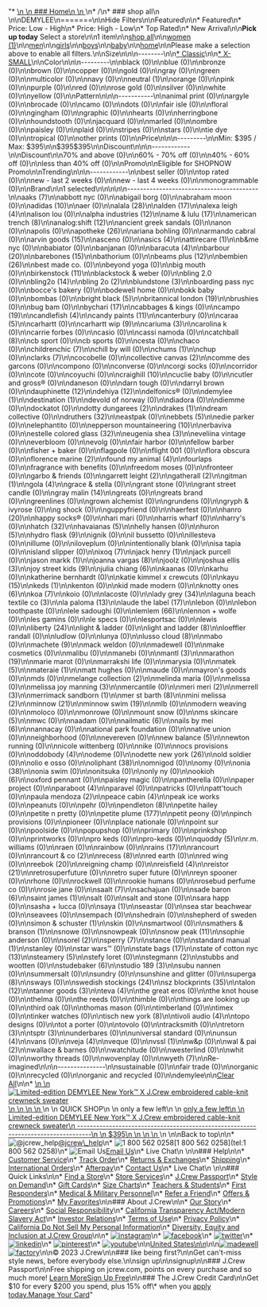 "*   [\n    \n    ### Home\n    \n    ](/)\n*   /\n*   ### shop all\n    \n\nDEMYLEE\n=======\n\nHide Filters\n\nFeatured\n\n*   Featured\n*   Price: Low - High\n*   Price: High - Low\n*   Top Rated\n*   New Arrival\n\n**Pick up today** Select a store\n\n1 item\n\n[shop all](/all/?crawl=no)\n\n[women (1)](/all/womens?crawl=no)\n\n[men](/all/mens?crawl=no)\n\n[girls](/all/girls?crawl=no)\n\n[boys](/all/boys?crawl=no)\n\n[baby](/all/baby?crawl=no)\n\n[home](/all/home?crawl=no)\n\nPlease make a selection above to enable all filters.\n\nSize\n\n\n--------\n\n[*   Classic](/all/?brand=DEMYLEE&crawl=no&fit=Classic)\n\n[*   X-SMALL](/all/?brand=DEMYLEE&crawl=no&size=X-SMALL)\n\nColor\n\n\n---------\n\nblack (0)\n\nblue (0)\n\nbronze (0)\n\nbrown (0)\n\ncopper (0)\n\ngold (0)\n\ngray (0)\n\ngreen (0)\n\nmulticolor (0)\n\nnavy (0)\n\n[](/all/?brand=DEMYLEE&crawl=no&l_color=root-neutral)neutral (1)\n\norange (0)\n\npink (0)\n\npurple (0)\n\nred (0)\n\nrose gold (0)\n\nsilver (0)\n\nwhite (0)\n\nyellow (0)\n\nPattern\n\n\n-----------\n\nanimal print (0)\n\nargyle (0)\n\nbrocade (0)\n\ncamo (0)\n\ndots (0)\n\nfair isle (0)\n\nfloral (0)\n\ngingham (0)\n\ngraphic (0)\n\nhearts (0)\n\nherringbone (0)\n\nhoundstooth (0)\n\njacquard (0)\n\nmarled (0)\n\nombre (0)\n\npaisley (0)\n\nplaid (0)\n\nstripes (0)\n\nstars (0)\n\ntie dye (0)\n\ntropical (0)\n\nother prints (0)\n\nPrice\n\n\n---------\n\nMin: $395 / Max: $395\n\n$395$395\n\nDiscount\n\n\n------------\n\nDiscount\n\n70% and above (0)\n\n60% - 70% off (0)\n\n40% - 60% off (0)\n\nless than 40% off (0)\n\nPromo\n\n[](/all/?brand=DEMYLEE&crawl=no&pmid=msg-30-off-full-price%2Cmsg-pam-promo%2Cmsg-30-off-sale~SHOPNOW)Eligible for SHOPNOW Promo\n\nTrending\n\n\n------------\n\nbest seller (0)\n\ntop rated (0)\n\nnew - last 2 weeks (0)\n\nnew - last 4 weeks (0)\n\nmonogrammable (0)\n\nBrand\n\n1 selected[](/all/?crawl=no)\n\n\n\n\n-----------------------------------------\n\n[](/all/?brand=AAKS,DEMYLEE&crawl=no)aaks (7)\n\nabbott nyc (0)\n\nabigail borg (0)\n\nabraham moon (0)\n\n[](/all/?brand=ADIDAS,DEMYLEE&crawl=no)adidas (10)\n\naer (0)\n\n[](/all/?brand=ALALA,DEMYLEE&crawl=no)alala (28)\n\n[](/all/?brand=ALDEN,DEMYLEE&crawl=no)alden (17)\n\n[](/all/?brand=ALEXA%20LEIGH,DEMYLEE&crawl=no)alexa leigh (4)\n\nalison lou (0)\n\n[](/all/?brand=ALPHA%20INDUSTRIES,DEMYLEE&crawl=no)alpha industries (12)\n\n[](/all/?brand=AME%20%26%20LULU,DEMYLEE&crawl=no)ame & lulu (17)\n\n[](/all/?brand=AMERICAN%20TRENCH,DEMYLEE&crawl=no)american trench (8)\n\n[](/all/?brand=ANALOG%3ASHIFT,DEMYLEE&crawl=no)analog:shift (12)\n\nancient greek sandals (0)\n\nanon (0)\n\napolis (0)\n\n[](/all/?brand=APOTHEKE,DEMYLEE&crawl=no)apotheke (26)\n\nariana bohling (0)\n\narmando cabral (0)\n\n[](/all/?brand=ARVIN%20GOODS,DEMYLEE&crawl=no)arvin goods (15)\n\nasceno (0)\n\n[](/all/?brand=ASICS,DEMYLEE&crawl=no)asics (4)\n\n[](/all/?brand=ATTIRECARE,DEMYLEE&crawl=no)attirecare (1)\n\nb&me nyc (0)\n\nbabiator (0)\n\nbanjanan (0)\n\n[](/all/?brand=BARACUTA,DEMYLEE&crawl=no)baracuta (4)\n\n[](/all/?brand=BARBOUR,DEMYLEE&crawl=no)barbour (20)\n\n[](/all/?brand=BAREBONES,DEMYLEE&crawl=no)barebones (15)\n\nbathorium (0)\n\n[](/all/?brand=BEAMS%20PLUS,DEMYLEE&crawl=no)beams plus (12)\n\n[](/all/?brand=BEMBIEN,DEMYLEE&crawl=no)bembien (26)\n\nbest made co. (0)\n\nbeyond yoga (0)\n\nbig mouth (0)\n\n[](/all/?brand=Birkenstock,DEMYLEE&crawl=no)birkenstock (11)\n\nblackstock & weber (0)\n\nbling 2.0 (0)\n\n[](/all/?brand=BLING2O,DEMYLEE&crawl=no)bling2o (14)\n\n[](/all/?brand=BLING%202o,DEMYLEE&crawl=no)bling 2o (2)\n\n[](/all/?brand=BLUNDSTONE,DEMYLEE&crawl=no)blundstone (3)\n\nboarding pass nyc (0)\n\nbocce's bakery (0)\n\nbodewell home (0)\n\nbokk baby (0)\n\nbombas (0)\n\n[](/all/?brand=BRIGHT%20BLACK,DEMYLEE&crawl=no)bright black (5)\n\n[](/all/?brand=BRITANNICAL%20LONDON,DEMYLEE&crawl=no)britannical london (19)\n\nbrushies (0)\n\nbug bam (0)\n\n[](/all/?brand=BYCHARI,DEMYLEE&crawl=no)bychari (17)\n\ncabbages & kings (0)\n\n[](/all/?brand=CAMPO,DEMYLEE&crawl=no)campo (19)\n\n[](/all/?brand=CANDLEFISH,DEMYLEE&crawl=no)candlefish (4)\n\n[](/all/?brand=CANDY%20PAINTS,DEMYLEE&crawl=no)candy paints (11)\n\ncanterbury (0)\n\n[](/all/?brand=CARAA,DEMYLEE&crawl=no)caraa (5)\n\ncarhartt (0)\n\n[](/all/?brand=CARHARTT%20WIP,DEMYLEE&crawl=no)carhartt wip (9)\n\n[](/all/?brand=CARIUMA,DEMYLEE&crawl=no)cariuma (3)\n\ncarolina k (0)\n\ncarrie forbes (0)\n\ncasio (0)\n\ncassi namoda (0)\n\n[](/all/?brand=CATCHBALL,DEMYLEE&crawl=no)catchball (8)\n\ncb sport (0)\n\ncb sports (0)\n\ncesta (0)\n\nchaco (0)\n\n[](/all/?brand=CHILDRENCHIC,DEMYLEE&crawl=no)childrenchic (7)\n\nchill by will (0)\n\n[](/all/?brand=CHUMS,DEMYLEE&crawl=no)chums (1)\n\nchup (0)\n\n[](/all/?brand=CLARKS,DEMYLEE&crawl=no)clarks (7)\n\ncocobelle (0)\n\n[](/all/?brand=COLLECTIVE%20CANVAS,DEMYLEE&crawl=no)collective canvas (2)\n\ncomme des garcons (0)\n\ncompono (0)\n\nconverse (0)\n\ncorgi socks (0)\n\ncorridor (0)\n\ncote (0)\n\ncoyuchi (0)\n\n[](/all/?brand=CRAIGHILL,DEMYLEE&crawl=no)craighill (10)\n\ncuclie baby (0)\n\ncutler and gross® (0)\n\ndaneson (0)\n\ndarn tough (0)\n\ndarryl brown (0)\n\n[](/all/?brand=DAUPHINETTE,DEMYLEE&crawl=no)dauphinette (12)\n\n[](/all/?brand=DEHIYA,DEMYLEE&crawl=no)dehiya (12)\n\ndelfonics® (0)\n\n[](/all/?crawl=no)demylee (1)\n\n[](/all/?brand=DEMYLEE,DESTINATION&crawl=no)destination (1)\n\ndevold of norway (0)\n\ndiadora (0)\n\ndiemme (0)\n\ndockatot (0)\n\n[](/all/?brand=DEMYLEE,DOTTY%20DUNGAREES&crawl=no)dotty dungarees (2)\n\n[](/all/?brand=DEMYLEE,DRAKES&crawl=no)drakes (1)\n\ndream collective (0)\n\n[](/all/?brand=DEMYLEE,DRUTHERS&crawl=no)druthers (32)\n\neastpak (0)\n\n[](/all/?brand=DEMYLEE,EBBETS&crawl=no)ebbets (5)\n\nedie parker (0)\n\nelephantito (0)\n\n[](/all/?brand=DEMYLEE,EPPERSON%20MOUNTAINEERING&crawl=no)epperson mountaineering (10)\n\nerbaviva (0)\n\n[](/all/?brand=DEMYLEE,ESTELLE%20COLORED%20GLASS&crawl=no)estelle colored glass (32)\n\n[](/all/?brand=DEMYLEE,EUGENIA%20SHEA&crawl=no)eugenia shea (3)\n\neveliina vintage (0)\n\neverbloom (0)\n\nevolg (0)\n\nfair harbor (0)\n\nfellow barber (0)\n\nfisher + baker (0)\n\nflagpole (0)\n\nflight 001 (0)\n\nflora obscura (0)\n\n[](/all/?brand=DEMYLEE,FLORENCE%20MARINE&crawl=no)florence marine (2)\n\n[](/all/?brand=DEMYLEE,FOUND%20MY%20ANIMAL&crawl=no)found my animal (4)\n\nfourlaps (0)\n\nfragrance with benefits (0)\n\nfreedom moses (0)\n\nfronteer (0)\n\ngarbo & friends (0)\n\n[](/all/?brand=DEMYLEE,GARRETT%20LEIGHT&crawl=no)garrett leight (2)\n\n[](/all/?brand=DEMYLEE,GATHERALL&crawl=no)gatherall (2)\n\n[](/all/?brand=DEMYLEE,GITMAN&crawl=no)gitman (1)\n\n[](/all/?brand=DEMYLEE,GOLA&crawl=no)gola (4)\n\ngrace & stella (0)\n\ngrant stone (0)\n\ngrant street candle (0)\n\n[](/all/?brand=DEMYLEE,GRAY%20MALIN&crawl=no)gray malin (14)\n\ngreats (0)\n\ngreats brand (0)\n\ngreenlines (0)\n\ngrown alchemist (0)\n\ngrundens (0)\n\ngryph & ivyrose (0)\n\ng shock (0)\n\nguppyfriend (0)\n\nhaerfest (0)\n\n[](/all/?brand=DEMYLEE,HANRO&crawl=no)hanro (20)\n\nhappy socks® (0)\n\nhari mari (0)\n\nharris wharf (0)\n\nharry's (0)\n\n[](/all/?brand=DEMYLEE,HATCH&crawl=no)hatch (32)\n\n[](/all/?brand=DEMYLEE,HAVAIANAS&crawl=no)havaianas (5)\n\nhelly hansen (0)\n\n[](/all/?brand=DEMYLEE,HURON&crawl=no)huron (5)\n\n[](/all/?brand=DEMYLEE,HYDRO%20FLASK&crawl=no)hydro flask (9)\n\nignik (0)\n\nil bussetto (0)\n\nillesteva (0)\n\nillume (0)\n\niloveplum (0)\n\nintentionally blank (0)\n\nisa tapia (0)\n\nisland slipper (0)\n\n[](/all/?brand=DEMYLEE,IXOQ&crawl=no)ixoq (7)\n\n[](/all/?brand=DEMYLEE,JACK%20HENRY&crawl=no)jack henry (1)\n\njack purcell (0)\n\n[](/all/?brand=DEMYLEE,JASON%20MARKK&crawl=no)jason markk (1)\n\n[](/all/?brand=DEMYLEE,JOANNA%20VARGAS&crawl=no)joanna vargas (8)\n\njoolz (0)\n\n[](/all/?brand=DEMYLEE,JOSHUA%20ELLIS&crawl=no)joshua ellis (3)\n\n[](/all/?brand=DEMYLEE,JOY%20STREET%20KIDS&crawl=no)joy street kids (9)\n\n[](/all/?brand=DEMYLEE,Julia%20Chiang&crawl=no)julia chiang (6)\n\nkaanas (0)\n\nkarhu (0)\n\nkatherine bernhardt (0)\n\nkatie kimmel x crewcuts (0)\n\n[](/all/?brand=DEMYLEE,KAYU&crawl=no)kayu (15)\n\n[](/all/?brand=DEMYLEE,KEDS&crawl=no)keds (1)\n\nkenton (0)\n\nkid made modern (0)\n\n[](/all/?brand=DEMYLEE,KNOTTY%20ONES&crawl=no)knotty ones (6)\n\n[](/all/?brand=DEMYLEE,KOA&crawl=no)koa (7)\n\nkoio (0)\n\nlacoste (0)\n\n[](/all/?brand=DEMYLEE,LADY%20GREY&crawl=no)lady grey (34)\n\n[](/all/?brand=DEMYLEE,LAGUNA%20BEACH%20TEXTILE%20CO&crawl=no)laguna beach textile co (3)\n\n[](/all/?brand=DEMYLEE,LA%20PALOMA&crawl=no)la paloma (13)\n\n[](/all/?brand=DEMYLEE,LAUDE%20THE%20LABEL&crawl=no)laude the label (17)\n\nlebon (0)\n\nlebon toothpaste (0)\n\nlele sadoughi (0)\n\n[](/all/?brand=DEMYLEE,LEMLEM&crawl=no)lemlem (66)\n\nlennon + wolfe (0)\n\nles gamins (0)\n\nle specs (0)\n\nlesportsac (0)\n\nlewis (0)\n\n[](/all/?brand=DEMYLEE,LIBERTY&crawl=no)liberty (24)\n\nlight & ladder (0)\n\n[](/all/?brand=DEMYLEE,LIGHT%20AND%20LADDER&crawl=no)light and ladder (8)\n\nloeffler randall (0)\n\nludlow (0)\n\nlunya (0)\n\n[](/all/?brand=DEMYLEE,LUSSO%20CLOUD&crawl=no)lusso cloud (8)\n\nmabo (0)\n\n[](/all/?brand=DEMYLEE,MACHETE&crawl=no)machete (9)\n\nmack weldon (0)\n\nmadewell (0)\n\nmake cosmetics (0)\n\nmalibu (0)\n\nmanebi (0)\n\n[](/all/?brand=DEMYLEE,MANTL&crawl=no)mantl (3)\n\n[](/all/?brand=DEMYLEE,MARATHON&crawl=no)marathon (19)\n\nmarie marot (0)\n\nmarrakshi life (0)\n\nmarysia (0)\n\n[](/all/?brand=DEMYLEE,MATEK&crawl=no)matek (5)\n\n[](/all/?brand=DEMYLEE,MATERAIE&crawl=no)materaie (1)\n\nmatt hughes (0)\n\nmaude (0)\n\nmayron's goods (0)\n\nmds (0)\n\n[](/all/?brand=DEMYLEE,MELANGE%20COLLECTION&crawl=no)melange collection (2)\n\nmelinda maria (0)\n\nmelissa (0)\n\n[](/all/?brand=DEMYLEE,MELISSA%20JOY%20MANNING&crawl=no)melissa joy manning (3)\n\nmercantile (0)\n\n[](/all/?brand=DEMYLEE,MERI%20MERI&crawl=no)meri meri (2)\n\n[](/all/?brand=DEMYLEE,MERRELL&crawl=no)merrell (3)\n\n[](/all/?brand=DEMYLEE,MERRIMACK%20SANDBORN&crawl=no)merrimack sandborn (1)\n\n[](/all/?brand=DEMYLEE,MER%20ST%20BARTH&crawl=no)mer st barth (8)\n\n[](/all/?brand=DEMYLEE,MINI%20MELISSA&crawl=no)mini melissa (2)\n\n[](/all/?brand=DEMYLEE,MINNOW&crawl=no)minnow (21)\n\n[](/all/?brand=DEMYLEE,MINNOW%20SWIM&crawl=no)minnow swim (19)\n\nmlb (0)\n\nmodern weaving (0)\n\nmoloco (0)\n\nmonrowe (0)\n\nmount snow (0)\n\n[](/all/?brand=DEMYLEE,MS%20SKINCARE&crawl=no)ms skincare (5)\n\nmwc (0)\n\nnaadam (0)\n\n[](/all/?brand=DEMYLEE,NAILMATIC&crawl=no)nailmatic (6)\n\n[](/all/?brand=DEMYLEE,NAILS%20BY%20MEI&crawl=no)nails by mei (6)\n\nnannacay (0)\n\nnational park foundation (0)\n\nnative union (0)\n\nneighborhood (0)\n\nnevereven (0)\n\n[](/all/?brand=DEMYLEE,New%20Balance&crawl=no)new balance (5)\n\nnewton running (0)\n\nnicole wittenberg (0)\n\nnike (0)\n\nnocs provisions (0)\n\n[](/all/?brand=DEMYLEE,ODDOBODY&crawl=no)oddobody (4)\n\nodeme (0)\n\n[](/all/?brand=DEMYLEE,ODETTE%20NEW%20YORK&crawl=no)odette new york (26)\n\nold soldier (0)\n\nolio e osso (0)\n\n[](/all/?brand=DEMYLEE,OLIPHANT&crawl=no)oliphant (38)\n\nomnigod (0)\n\nomy (0)\n\n[](/all/?brand=DEMYLEE,ONIA&crawl=no)onia (38)\n\nonia swim (0)\n\nonitsuka (0)\n\nonly ny (0)\n\n[](/all/?brand=DEMYLEE,OOKIOH&crawl=no)ookioh (6)\n\noxford pennant (0)\n\npaisley magic (0)\n\npantherella (0)\n\npaper project (0)\n\n[](/all/?brand=DEMYLEE,PARABOOT&crawl=no)paraboot (4)\n\nparavel (0)\n\npatricks (0)\n\npatt'touch (0)\n\n[](/all/?brand=DEMYLEE,PAULA%20MENDOZA&crawl=no)paula mendoza (2)\n\n[](/all/?brand=DEMYLEE,PEACE%20CABIN&crawl=no)peace cabin (4)\n\npeak ice works (0)\n\npeanuts (0)\n\npehr (0)\n\n[](/all/?brand=DEMYLEE,PENDLETON&crawl=no)pendleton (8)\n\npetite hailey (0)\n\npetite n pretty (0)\n\n[](/all/?brand=DEMYLEE,PETITE%20PLUME&crawl=no)petite plume (177)\n\npetit peony (0)\n\npinch provisions (0)\n\npioneer (0)\n\nplace nationale (0)\n\npoint sur (0)\n\npoolside (0)\n\npopupshop (0)\n\nprimary (0)\n\nprinkshop (0)\n\nprintworks (0)\n\npro keds (0)\n\npro-keds (0)\n\n[](/all/?brand=DEMYLEE,QUODDY&crawl=no)quoddy (5)\n\nr.m. williams (0)\n\nraen (0)\n\nrainbow (0)\n\n[](/all/?brand=DEMYLEE,RAINS&crawl=no)rains (17)\n\nrancourt (0)\n\n[](/all/?brand=DEMYLEE,RANCOURT%20%26%20CO&crawl=no)rancourt & co (2)\n\n[](/all/?brand=DEMYLEE,RECESS&crawl=no)recess (8)\n\nred earth (0)\n\nred wing (0)\n\n[](/all/?brand=DEMYLEE,REEBOK&crawl=no)reebok (20)\n\nreigning champ (0)\n\n[](/all/?brand=DEMYLEE,REISFIELD&crawl=no)reisfield (4)\n\n[](/all/?brand=DEMYLEE,REISTOR&crawl=no)reistor (21)\n\nretrosuperfuture (0)\n\nretro super future (0)\n\nreyn spooner (0)\n\nrhone (0)\n\nrockwell (0)\n\nrookie humans (0)\n\nrosebud perfume co (0)\n\nrosie jane (0)\n\n[](/all/?brand=DEMYLEE,SAALT&crawl=no)saalt (7)\n\nsachajuan (0)\n\n[](/all/?brand=DEMYLEE,SADE%20BARON&crawl=no)sade baron (6)\n\n[](/all/?brand=DEMYLEE,SAINT%20JAMES&crawl=no)saint james (1)\n\nsalt (0)\n\nsalt and stone (0)\n\nsara happ (0)\n\nsasha + lucca (0)\n\n[](/all/?brand=DEMYLEE,SAYA&crawl=no)saya (1)\n\nseastar (0)\n\nsea star beachwear (0)\n\nseavees (0)\n\nsempach (0)\n\nshedrain (0)\n\nshepherd of sweden (0)\n\n[](/all/?brand=DEMYLEE,SIMON%20%26%20SCHUSTER&crawl=no)simon & schuster (1)\n\nskin (0)\n\nsmartwool (0)\n\n[](/all/?brand=DEMYLEE,SMATHERS%20%26%20BRANSON&crawl=no)smathers & branson (1)\n\nsnowe (0)\n\nsnowpeak (0)\n\n[](/all/?brand=DEMYLEE,SNOW%20PEAK&crawl=no)snow peak (11)\n\nsophie anderson (0)\n\n[](/all/?brand=DEMYLEE,SOREL&crawl=no)sorel (2)\n\n[](/all/?brand=DEMYLEE,SPERRY&crawl=no)sperry (7)\n\nstance (0)\n\n[](/all/?brand=DEMYLEE,STANDARD%20MANUAL&crawl=no)standard manual (1)\n\nstanley (0)\n\nstar wars™ (0)\n\n[](/all/?brand=DEMYLEE,STATE%20BAGS&crawl=no)state bags (17)\n\n[](/all/?brand=DEMYLEE,STATE%20OF%20COTTON%20NYC&crawl=no)state of cotton nyc (13)\n\n[](/all/?brand=DEMYLEE,STEAMERY&crawl=no)steamery (5)\n\nstefy loret (0)\n\n[](/all/?brand=DEMYLEE,STEGMANN&crawl=no)stegmann (2)\n\nstubbs and wootten (0)\n\n[](/all/?brand=DEMYLEE,STUDEBAKER&crawl=no)studebaker (6)\n\n[](/all/?brand=DEMYLEE,STUDIO%20189&crawl=no)studio 189 (3)\n\nsubu nannen (0)\n\nsummersalt (0)\n\nsundry (0)\n\nsunshine and glitter (0)\n\n[](/all/?brand=DEMYLEE,SUPERGA&crawl=no)superga (8)\n\nsways (0)\n\n[](/all/?brand=DEMYLEE,SWEDISH%20STOCKINGS&crawl=no)swedish stockings (24)\n\n[](/all/?brand=DEMYLEE,SZ%20BLOCKPRINTS&crawl=no)sz blockprints (35)\n\n[](/all/?brand=DEMYLEE,TALON&crawl=no)talon (12)\n\n[](/all/?brand=DEMYLEE,TANNER%20GOODS&crawl=no)tanner goods (3)\n\n[](/all/?brand=DEMYLEE,TEVA&crawl=no)teva (4)\n\nthe great eros (0)\n\nthe knot house (0)\n\nthelma (0)\n\nthe reeds (0)\n\nthimble (0)\n\nthings are looking up (0)\n\nthird oak (0)\n\nthomas mason (0)\n\ntimberland (0)\n\ntimex (0)\n\ntinker watches (0)\n\n[](/all/?brand=DEMYLEE,TISCH%20NEW%20YORK&crawl=no)tisch new york (8)\n\n[](/all/?brand=DEMYLEE,TIVOLI%20AUDIO&crawl=no)tivoli audio (4)\n\ntopo designs (0)\n\ntot a porter (0)\n\ntovolo (0)\n\ntracksmith (0)\n\n[](/all/?brand=DEMYLEE,TRETORN&crawl=no)tretorn (3)\n\n[](/all/?brand=DEMYLEE,TSPTR&crawl=no)tsptr (3)\n\nunderbares (0)\n\nuniversal standard (0)\n\n[](/all/?brand=DEMYLEE,UNSUN&crawl=no)unsun (4)\n\nvans (0)\n\n[](/all/?brand=DEMYLEE,VEJA&crawl=no)veja (4)\n\nveque (0)\n\n[](/all/?brand=DEMYLEE,VSSL&crawl=no)vssl (1)\n\nw&p (0)\n\n[](/all/?brand=DEMYLEE,WAL%20%26%20PAI&crawl=no)wal & pai (2)\n\nwallace & barnes (0)\n\nwatchitude (0)\n\nwesterlind (0)\n\nwhit (0)\n\nworthy threads (0)\n\nwovenplay (0)\n\n[](/all/?brand=DEMYLEE,WYETH&crawl=no)wyeth (7)\n\nRe-imagined\n\n\n---------------\n\nsustainable (0)\n\nfair trade (0)\n\norganic (0)\n\nrecycled (0)\n\norganic and recycled (0)\n\ndemylee[](/all/?crawl=no)\n\n[Clear All](/all/?crawl=no)\n\n*   [\n    \n    ![ Limited-edition DEMYLEE New York™ X J.Crew embroidered cable-knit crewneck sweater](https://www.jcrew.com/s7-img-facade/BE703_EE2190_m?hei=640&crop=0,0,512,0)\n    \n    \n    \n    ](/p/womens/categories/clothing/sweaters/pullovers/limited-edition-demylee-new-york-x-jcrew-embroidered-cable-knit-crewneck-sweater/BE703?display=standard&fit=Classic&color_name=white/red&colorProductCode=BE703)\n    \n    QUICK SHOP\n    \n    only a few left\n    \n    [only a few left\n    \n    Limited-edition DEMYLEE New York™ X J.Crew embroidered cable-knit crewneck sweater\n    ----------------------------------------------------------------------------------\n    \n    $395\n    \n    \n    \n    ](/p/womens/categories/clothing/sweaters/pullovers/limited-edition-demylee-new-york-x-jcrew-embroidered-cable-knit-crewneck-sweater/BE703?display=standard&fit=Classic&color_name=white/red&colorProductCode=BE703)\n    \n\nBack to top\n\n*   ![@jcrew_help](/next-static/images/sidecar-modules/footer/twitter-2.svg)[@jcrew\\_help](https://twitter.com/jcrew_help)\n*   ![1 800 562 0258](/next-static/images/sidecar-modules/footer/phone-2.svg)[1 800 562 0258](tel:1 800 562 0258)\n*   ![Email Us](/next-static/images/sidecar-modules/footer/email.svg)[Email Us](mailto:help@jcrew.com)\n*   Live Chat\n    \n\n### Help\n\n*   [Customer Service](/help/customer-service)\n*   [Track Order](/help/order-status)\n*   [Returns & Exchanges](/help/returns-exchanges)\n*   [Shipping](/help/shipping-handling)\n*   [International Orders](/help/international-orders)\n*   [Afterpay](/afterpay-faq)\n*   [Contact Us](/help/contact-us)\n*   Live Chat\n    \n\n### Quick Links\n\n*   [Find a Store](https://stores.jcrew.com/search)\n*   [Store Services](/s/store-services)\n*   [J.Crew Passport](/s/rewards)\n*   [Style on Demand](/s/style-on-demand)\n*   [Gift Cards](/help/gift-card)\n*   [Size Charts](/r/size-charts)\n*   [Teachers & Students](/s/teacher-student-discount)\n*   [First Responders](/s/military-medical-first-responder-discount)\n*   [Medical & Military Personnel](/s/military-medical-first-responder-discount)\n*   [Refer a Friend](/share)\n*   [Offers & Promotions](/best-deals)\n*   [My Favorites](/favorites)\n\n### About J.Crew\n\n*   [Our Story](/s/aboutus)\n*   [Careers](https://jobs.jcrew.com)\n*   [Social Responsibility](/s/corporate-responsibility)\n*   [California Transparency Act/Modern Slavery Act](/s/CSR-california-transparency-act)\n*   [Investor Relations](https://investors.jcrew.com)\n*   [Terms of Use](/help/terms-of-use)\n*   [Privacy Policy](/help/privacy-policy)\n*   [California Do Not Sell My Personal Information](https://jcrew.clarip.com/dsr/create?brand=jcrew&type=3)\n*   [Diversity, Equity and Inclusion at J.Crew Group](/s/diversity-equity-inclusion)\n\n*   [![instagram](/next-static/images/sidecar-modules/footer/instagram-2.svg)](http://instagram.com/jcrew)\n*   [![facebook](/next-static/images/sidecar-modules/footer/facebook-2.svg)](https://www.facebook.com/jcrew)\n*   [![twitter](/next-static/images/sidecar-modules/footer/twitter-2.svg)](https://twitter.com/jcrew)\n*   [![linkedin](/next-static/images/sidecar-modules/footer/linkedin.svg)](https://www.linkedin.com/company/j-crew)\n*   [![pinterest](/next-static/images/sidecar-modules/footer/pinterest-2.svg)](http://pinterest.com/jcrew/)\n*   [![youtube](/next-static/images/sidecar-modules/footer/youtube-2.svg)](http://www.youtube.com/user/jcrewinsider)\n\n[United States\n\n](/r/context-chooser)\n\n[![madewell](/next-static/images/sidecar-modules/footer/madewell.svg)](https://www.madewell.com)[![factory](/next-static/images/sidecar-modules/navigation/jcrew-factory-logo-black.svg)](https://factory.jcrew.com)\n\n© 2023 J.Crew\n\n### like being first?\n\nGet can't-miss style news, before everybody else.\n\nsign up\n\nsignup\n\n### J.Crew Passport\n\nFree shipping on jcrew.com, points on every purchase and so much more! [Learn More](/s/rewards)[Sign Up Free](/?register=true)\n\n### The J.Crew Credit Card\n\nGet $10 for every $200 you spend, plus 15% off\\* when you [apply today.](/s/credit-card)[Manage Your Card](https://d.comenity.net/jcrew/)"